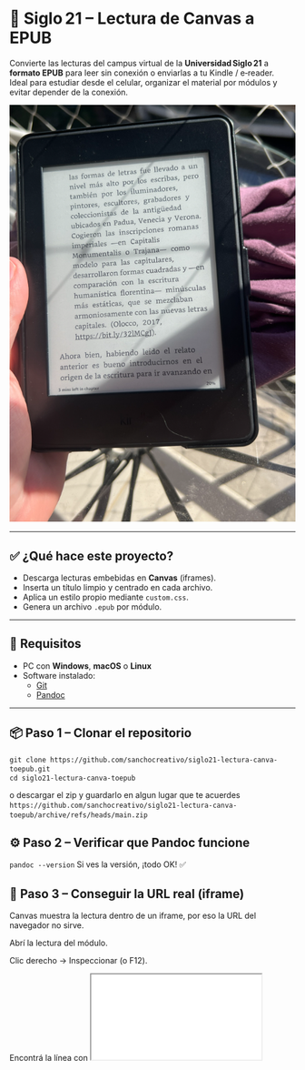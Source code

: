 # 📘 Siglo 21 – Lectura de Canvas a EPUB

Convierte las lecturas del campus virtual de la **Universidad Siglo 21** a **formato EPUB** para leer sin conexión o enviarlas a tu Kindle / e‑reader.  
Ideal para estudiar desde el celular, organizar el material por módulos y evitar depender de la conexión.

![Preview](https://raw.githubusercontent.com/sanchocreativo/siglo21-lectura-canva-toepub/refs/heads/main/Screenshot%202025-05-04%20144217.png)


---

## ✅ ¿Qué hace este proyecto?

- Descarga lecturas embebidas en **Canvas** (iframes).
- Inserta un título limpio y centrado en cada archivo.
- Aplica un estilo propio mediante `custom.css`.
- Genera un archivo `.epub` por módulo.

---

## 🧰 Requisitos

- PC con **Windows**, **macOS** o **Linux**  
- Software instalado:  
  - [Git](https://git-scm.com/downloads)  
  - [Pandoc](https://pandoc.org/installing.html)

---

## 📦 Paso 1 – Clonar el repositorio

```
git clone https://github.com/sanchocreativo/siglo21-lectura-canva-toepub.git
cd siglo21-lectura-canva-toepub
```
o descargar el zip y guardarlo en algun lugar que te acuerdes ```https://github.com/sanchocreativo/siglo21-lectura-canva-toepub/archive/refs/heads/main.zip```

## ⚙️ Paso 2 – Verificar que Pandoc funcione

```pandoc --version```
Si ves la versión, ¡todo OK! ✅

##  🔎 Paso 3 – Conseguir la URL real (iframe)
Canvas muestra la lectura dentro de un iframe, por eso la URL del navegador no sirve.

Abrí la lectura del módulo.

Clic derecho → Inspeccionar (o F12).

Encontrá la línea con <iframe src="...">:
![Cómo obtener la URL del iframe](https://raw.githubusercontent.com/sanchocreativo/siglo21-lectura-canva-toepub/main/Screenshot%202025-05-04%20132019.png)



```<iframe src="https://meca.ues21.edu.ar/canvas/0GRADO1A24/tipografia1/L1/index.html">```
Copiá la URL completa de src.
Esa es la URL que debe usar el script.


##  🚀 Paso 4 – Ejecutar el script
5.1 Dar permisos de ejecución

```chmod +x convert_to_epub.sh```

5.2 Lanzar el script

para esto vamos a necesitar abrir git bash y correr el archivo sh en la carpeta donde dejaste el codigo.

Si descargaste el zip en chrome podes posicionarte en la carpeta download con el siguiente comando:

```cd Downloads```

y luego ejecutamos

```./convert_to_epub.sh```

esto va a correr y armar las 16 lecturas de epub:

![codigo corrido](https://raw.githubusercontent.com/sanchocreativo/siglo21-lectura-canva-toepub/refs/heads/main/Untitled.png)

##  🚀 Paso 5 Enviar al Kindle

Mandá el .epub a tu dirección @kindle.com
O usá la app oficial Send to Kindle
O sincronizá mediante cable con Calibre

